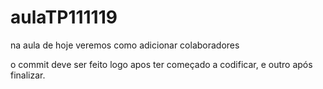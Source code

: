 # aulaTP111119

na aula de hoje veremos como adicionar colaboradores

o commit deve ser feito logo apos ter começado a codificar, e outro após finalizar.